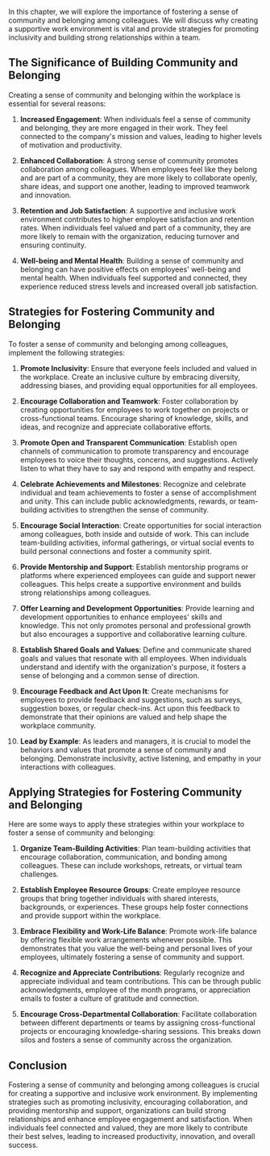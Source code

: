 
In this chapter, we will explore the importance of fostering a sense of community and belonging among colleagues. We will discuss why creating a supportive work environment is vital and provide strategies for promoting inclusivity and building strong relationships within a team.

## The Significance of Building Community and Belonging

Creating a sense of community and belonging within the workplace is essential for several reasons:

1. **Increased Engagement**: When individuals feel a sense of community and belonging, they are more engaged in their work. They feel connected to the company's mission and values, leading to higher levels of motivation and productivity.
    
2. **Enhanced Collaboration**: A strong sense of community promotes collaboration among colleagues. When employees feel like they belong and are part of a community, they are more likely to collaborate openly, share ideas, and support one another, leading to improved teamwork and innovation.
    
3. **Retention and Job Satisfaction**: A supportive and inclusive work environment contributes to higher employee satisfaction and retention rates. When individuals feel valued and part of a community, they are more likely to remain with the organization, reducing turnover and ensuring continuity.
    
4. **Well-being and Mental Health**: Building a sense of community and belonging can have positive effects on employees' well-being and mental health. When individuals feel supported and connected, they experience reduced stress levels and increased overall job satisfaction.
    

## Strategies for Fostering Community and Belonging

To foster a sense of community and belonging among colleagues, implement the following strategies:

1. **Promote Inclusivity**: Ensure that everyone feels included and valued in the workplace. Create an inclusive culture by embracing diversity, addressing biases, and providing equal opportunities for all employees.
    
2. **Encourage Collaboration and Teamwork**: Foster collaboration by creating opportunities for employees to work together on projects or cross-functional teams. Encourage sharing of knowledge, skills, and ideas, and recognize and appreciate collaborative efforts.
    
3. **Promote Open and Transparent Communication**: Establish open channels of communication to promote transparency and encourage employees to voice their thoughts, concerns, and suggestions. Actively listen to what they have to say and respond with empathy and respect.
    
4. **Celebrate Achievements and Milestones**: Recognize and celebrate individual and team achievements to foster a sense of accomplishment and unity. This can include public acknowledgments, rewards, or team-building activities to strengthen the sense of community.
    
5. **Encourage Social Interaction**: Create opportunities for social interaction among colleagues, both inside and outside of work. This can include team-building activities, informal gatherings, or virtual social events to build personal connections and foster a community spirit.
    
6. **Provide Mentorship and Support**: Establish mentorship programs or platforms where experienced employees can guide and support newer colleagues. This helps create a supportive environment and builds strong relationships among colleagues.
    
7. **Offer Learning and Development Opportunities**: Provide learning and development opportunities to enhance employees' skills and knowledge. This not only promotes personal and professional growth but also encourages a supportive and collaborative learning culture.
    
8. **Establish Shared Goals and Values**: Define and communicate shared goals and values that resonate with all employees. When individuals understand and identify with the organization's purpose, it fosters a sense of belonging and a common sense of direction.
    
9. **Encourage Feedback and Act Upon It**: Create mechanisms for employees to provide feedback and suggestions, such as surveys, suggestion boxes, or regular check-ins. Act upon this feedback to demonstrate that their opinions are valued and help shape the workplace community.
    
10. **Lead by Example**: As leaders and managers, it is crucial to model the behaviors and values that promote a sense of community and belonging. Demonstrate inclusivity, active listening, and empathy in your interactions with colleagues.
    

## Applying Strategies for Fostering Community and Belonging

Here are some ways to apply these strategies within your workplace to foster a sense of community and belonging:

1. **Organize Team-Building Activities**: Plan team-building activities that encourage collaboration, communication, and bonding among colleagues. These can include workshops, retreats, or virtual team challenges.
    
2. **Establish Employee Resource Groups**: Create employee resource groups that bring together individuals with shared interests, backgrounds, or experiences. These groups help foster connections and provide support within the workplace.
    
3. **Embrace Flexibility and Work-Life Balance**: Promote work-life balance by offering flexible work arrangements whenever possible. This demonstrates that you value the well-being and personal lives of your employees, ultimately fostering a sense of community and support.
    
4. **Recognize and Appreciate Contributions**: Regularly recognize and appreciate individual and team contributions. This can be through public acknowledgments, employee of the month programs, or appreciation emails to foster a culture of gratitude and connection.
    
5. **Encourage Cross-Departmental Collaboration**: Facilitate collaboration between different departments or teams by assigning cross-functional projects or encouraging knowledge-sharing sessions. This breaks down silos and fosters a sense of community across the organization.
    

## Conclusion

Fostering a sense of community and belonging among colleagues is crucial for creating a supportive and inclusive work environment. By implementing strategies such as promoting inclusivity, encouraging collaboration, and providing mentorship and support, organizations can build strong relationships and enhance employee engagement and satisfaction. When individuals feel connected and valued, they are more likely to contribute their best selves, leading to increased productivity, innovation, and overall success.
